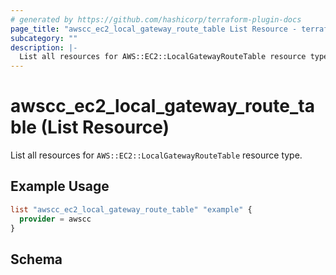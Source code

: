 ```yaml
---
# generated by https://github.com/hashicorp/terraform-plugin-docs
page_title: "awscc_ec2_local_gateway_route_table List Resource - terraform-provider-awscc"
subcategory: ""
description: |-
  List all resources for AWS::EC2::LocalGatewayRouteTable resource type.
---
```


# awscc_ec2_local_gateway_route_table (List Resource)

List all resources for `AWS::EC2::LocalGatewayRouteTable` resource type.

## Example Usage

```terraform
list "awscc_ec2_local_gateway_route_table" "example" {
  provider = awscc
}
```

<!-- schema generated by tfplugindocs -->
## Schema
